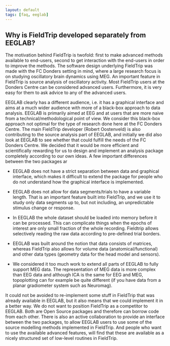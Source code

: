 ```yaml
---
layout: default
tags: [faq, eeglab]
---
```


## Why is FieldTrip developed separately from EEGLAB?

The motivation behind FieldTrip is twofold: first to make advanced methods available to end-users, second to get interaction with the end-users in order to improve the methods. The software design underlying FieldTrip was made with the FC Donders setting in mind, where a large research focus is on studying oscillatory brain dynamics using MEG. An important feature in FieldTrip is source analysis of oscillatory activity. Most FieldTrip users at the Donders Centre can be considered advanced users. Furthermore, it is very easy for them to ask advice to any of the advanced users.

EEGLAB clearly has a different audience, i.e. it has a graphical interface and aims at a much wider audience with more of a black-box approach to data analysis. EEGLAB is primarily aimed at EEG and at users that are more naive from a technical/methodological point of view. We consider this black-box approach not optimal for the type of research done here at the FC Donders Centre. The main FieldTrip developer (Robert Oostenveld) is also contributing to the source analysis part of EEGLAB, and initially we did also look at EEGLAB to see whether that could fulfill the needs of the FC Donders Centre. We decided that it would be more efficient and scientifically rewarding for us to design and implement an analysis package completely according to our own ideas. A few important differences between the two packages ar

*  EEGLAB does not have a strict separation between data and graphical interface, which makes it difficult to extend the package for people who do not understand how the graphical interface is implemented.

*  EEGLAB does not allow for data segments/trials to have a variable length. That is an important feature built into FieldTrip, and we use it to study only data segments up to, but not including, an unpredictable stimulus change or response.

*  In EEGLAB the whole dataset should be loaded into memory before it can be processed. This can complicate things when the epochs of interest are only small fraction of the whole recording. Fieldtrip allows selectively reading the raw data according to pre-defined trial borders. 

*  EEGLAB was built around the notion that data consists of matrices, whereas FieldTrip also allows for volume data (anatomical/functional) and other data types (geometry data for the head model and sensors).

*  We considered it too much work to extend all parts of EEGLAB to fully support MEG data. The representation of MEG data is more complex than EEG data and although ICA is the same for EEG and MEG, topoplotting can for example be quite different (if you have data from a planar gradiometer system such as Neuromag).

It could not be avoided to re-implement some stuff in FieldTrip that was already available in EEGLAB, but it also means that we could implement it in a better way. We do not want to position FieldTrip as a competitor to EEGLAB. Both are Open Source packages and therefore can borrow code from each other. There is also an active collaboration to provide an interface between the two packages, to allow EEGLAB users to use some of the source modelling methods implemented in FieldTrip. And people who want to use the available advanced features, will find that these are available as a nicely structured set of low-level routines in FieldTrip.

